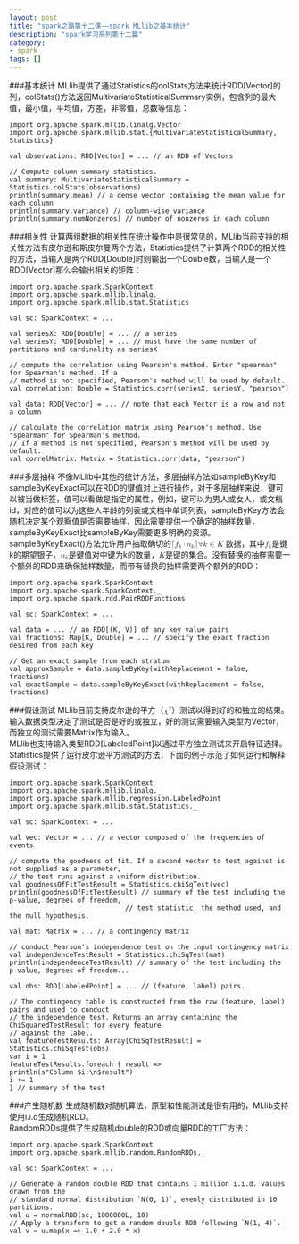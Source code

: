 ```yaml
---
layout: post
title: "spark之路第十二课——spark MLlib之基本统计"
description: "spark学习系列第十二篇"
category: 
- spark
tags: []
---
```



###基本统计
MLlib提供了通过Statistics的colStats方法来统计RDD[Vector]的列，colStats()方法返回MultivariateStatisticalSummary实例，包含列的最大值，最小值，平均值，方差，非零值，总数等信息：

	import org.apache.spark.mllib.linalg.Vector
	import org.apache.spark.mllib.stat.{MultivariateStatisticalSummary, Statistics}

	val observations: RDD[Vector] = ... // an RDD of Vectors

	// Compute column summary statistics.
	val summary: MultivariateStatisticalSummary = Statistics.colStats(observations)
	println(summary.mean) // a dense vector containing the mean value for each column
	println(summary.variance) // column-wise variance
	println(summary.numNonzeros) // number of nonzeros in each column
###相关性
计算两组数据的相关性在统计操作中是很常见的，MLlib当前支持的相关性方法有皮尔逊和斯皮尔曼两个方法，Statistics提供了计算两个RDD的相关性的方法，当输入是两个RDD[Double]时则输出一个Double数，当输入是一个RDD[Vector]那么会输出相关的矩阵：

	import org.apache.spark.SparkContext
	import org.apache.spark.mllib.linalg._
	import org.apache.spark.mllib.stat.Statistics

	val sc: SparkContext = ...

	val seriesX: RDD[Double] = ... // a series
	val seriesY: RDD[Double] = ... // must have the same number of partitions and cardinality as seriesX

	// compute the correlation using Pearson's method. Enter "spearman" for Spearman's method. If a 
	// method is not specified, Pearson's method will be used by default. 
	val correlation: Double = Statistics.corr(seriesX, seriesY, "pearson")

	val data: RDD[Vector] = ... // note that each Vector is a row and not a column

	// calculate the correlation matrix using Pearson's method. Use "spearman" for Spearman's method.
	// If a method is not specified, Pearson's method will be used by default. 
	val correlMatrix: Matrix = Statistics.corr(data, "pearson")
###多层抽样
不像MLlib中其他的统计方法，多层抽样方法如sampleByKey和sampleByKeyExact可以在RDD的键值对上进行操作，对于多层抽样来说，键可以被当做标签，值可以看做是指定的属性，例如，键可以为男人或女人，或文档id，对应的值可以为这些人年龄的列表或文档中单词列表，sampleByKey方法会随机决定某个观察值是否需要抽样，因此需要提供一个确定的抽样数量，sampleByKeyExact比sampleByKey需要更多明确的资源。  
sampleByKeyExact()方法允许用户抽取确切的<math xmlns="http://www.w3.org/1998/Math/MathML">
  <mo fence="false" stretchy="false">&#x2308;<!-- ⌈ --></mo>
  <msub>
    <mi>f</mi>
    <mi>k</mi>
  </msub>
  <mo>&#x22C5;<!-- ⋅ --></mo>
  <msub>
    <mi>n</mi>
    <mi>k</mi>
  </msub>
  <mo fence="false" stretchy="false">&#x2309;<!-- ⌉ --></mo>
  <mspace width="thinmathspace" />
  <mi mathvariant="normal">&#x2200;<!-- ∀ --></mi>
  <mi>k</mi>
  <mo>&#x2208;<!-- ∈ --></mo>
  <mi>K</mi>
</math>
数据，其中<math xmlns="http://www.w3.org/1998/Math/MathML">
<msub>
  <mi>f</mi>
  <mi>k</mi>
</msub>
</math>是键k的期望银子，<math xmlns="http://www.w3.org/1998/Math/MathML">
<msub>
  <mi>n</mi>
  <mi>k</mi>
</msub>
</math>是键值对中键为k的数量，<math xmlns="http://www.w3.org/1998/Math/MathML">
<mi>K</mi>
</math>是键的集合。没有替换的抽样需要一个额外的RDD来确保抽样数量，而带有替换的抽样需要两个额外的RDD：

	import org.apache.spark.SparkContext
	import org.apache.spark.SparkContext._
	import org.apache.spark.rdd.PairRDDFunctions

	val sc: SparkContext = ...

	val data = ... // an RDD[(K, V)] of any key value pairs
	val fractions: Map[K, Double] = ... // specify the exact fraction desired from each key

	// Get an exact sample from each stratum
	val approxSample = data.sampleByKey(withReplacement = false, fractions)
	val exactSample = data.sampleByKeyExact(withReplacement = false, fractions)
###假设测试
MLlib目前支持皮尔逊的平方（<math xmlns="http://www.w3.org/1998/Math/MathML">
<msup>
  <mi>&#x03C7;<!-- χ --></mi>
  <mn>2</mn>
</msup>
</math>）测试以得到好的和独立的结果。输入数据类型决定了测试是否是好的或独立，好的测试需要输入类型为Vector，而独立的测试需要Matrix作为输入。  
MLlib也支持输入类型RDD[LabeledPoint]以通过平方独立测试来开启特征选择。  
Statistics提供了运行皮尔逊平方测试的方法，下面的例子示范了如何运行和解释假设测试：

	import org.apache.spark.SparkContext
	import org.apache.spark.mllib.linalg._
	import org.apache.spark.mllib.regression.LabeledPoint
	import org.apache.spark.mllib.stat.Statistics._

	val sc: SparkContext = ...

	val vec: Vector = ... // a vector composed of the frequencies of events

	// compute the goodness of fit. If a second vector to test against is not supplied as a parameter, 
	// the test runs against a uniform distribution.  
	val goodnessOfFitTestResult = Statistics.chiSqTest(vec)
	println(goodnessOfFitTestResult) // summary of the test including the p-value, degrees of freedom, 
                                 // test statistic, the method used, and the null hypothesis.

	val mat: Matrix = ... // a contingency matrix

	// conduct Pearson's independence test on the input contingency matrix
	val independenceTestResult = Statistics.chiSqTest(mat) 
	println(independenceTestResult) // summary of the test including the p-value, degrees of freedom...

	val obs: RDD[LabeledPoint] = ... // (feature, label) pairs.

	// The contingency table is constructed from the raw (feature, label) pairs and used to conduct
	// the independence test. Returns an array containing the ChiSquaredTestResult for every feature 
	// against the label.
	val featureTestResults: Array[ChiSqTestResult] = Statistics.chiSqTest(obs)
	var i = 1
	featureTestResults.foreach { result =>
    println(s"Column $i:\n$result")
    i += 1
	} // summary of the test
###产生随机数
生成随机数对随机算法，原型和性能测试是很有用的，MLlib支持使用i.i.d生成随机RDD。  
RandomRDDs提供了生成随机double的RDD或向量RDD的工厂方法：

	import org.apache.spark.SparkContext
	import org.apache.spark.mllib.random.RandomRDDs._

	val sc: SparkContext = ...

	// Generate a random double RDD that contains 1 million i.i.d. values drawn from the
	// standard normal distribution `N(0, 1)`, evenly distributed in 10 partitions.
	val u = normalRDD(sc, 1000000L, 10)
	// Apply a transform to get a random double RDD following `N(1, 4)`.
	val v = u.map(x => 1.0 + 2.0 * x)